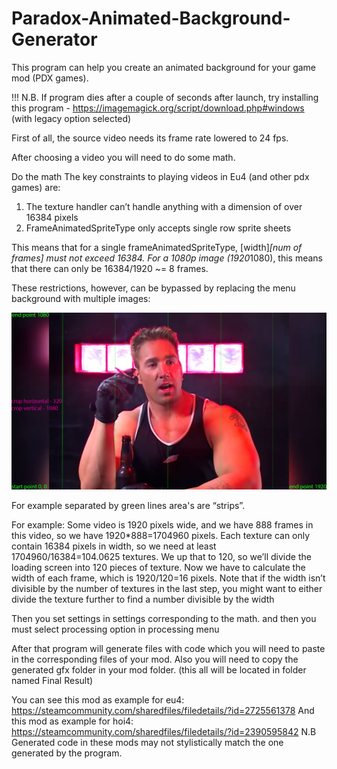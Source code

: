# Paradox-Animated-Background-Generator
This program can help you create an animated background for your game mod (PDX games).


!!! N.B. If program dies after a couple of seconds after launch, try installing this program - https://imagemagick.org/script/download.php#windows (with legacy option selected) 


First of all, the source video needs its frame rate lowered to 24 fps.

After choosing a video you will need to do some math.

Do the math
The key constraints to playing videos in Eu4 (and other pdx games) are:
1) The texture handler can’t handle anything with a dimension of over 16384 pixels
2) FrameAnimatedSpriteType only accepts single row sprite sheets

This means that for a single frameAnimatedSpriteType, [width]*[num of frames] must not exceed 16384. For a 1080p image (1920*1080), this means that there can only be 16384/1920 ~= 8 frames.

These restrictions, however, can be bypassed by replacing the menu background with multiple images:

![Screenshot](example.png)

For example separated by green lines area's are “strips”.

For example: 
Some video is 1920 pixels wide, and we have 888 frames in this video, so we have 1920*888=1704960 pixels. Each texture can only contain 16384 pixels in width, so we need at least 1704960/16384=104.0625 textures. We up that to 120, so we’ll divide the loading screen into 120 pieces of texture. Now we have to calculate the width of each frame, which is 1920/120=16 pixels. Note that if the width isn’t divisible by the number of textures in the last step, you might want to either divide the texture further to find a number divisible by the width

Then you set settings in settings corresponding to the math. and then you must select processing option in processing menu

After that program will generate files with code which you will need to paste in the corresponding files of your mod. Also you will need to copy the generated gfx folder in your mod folder. (this all will be located in folder named Final Result)


You can see this mod as example for eu4: https://steamcommunity.com/sharedfiles/filedetails/?id=2725561378
And this mod as example for hoi4: https://steamcommunity.com/sharedfiles/filedetails/?id=2390595842
N.B Generated code in these mods may not stylistically match the one generated by the program.

